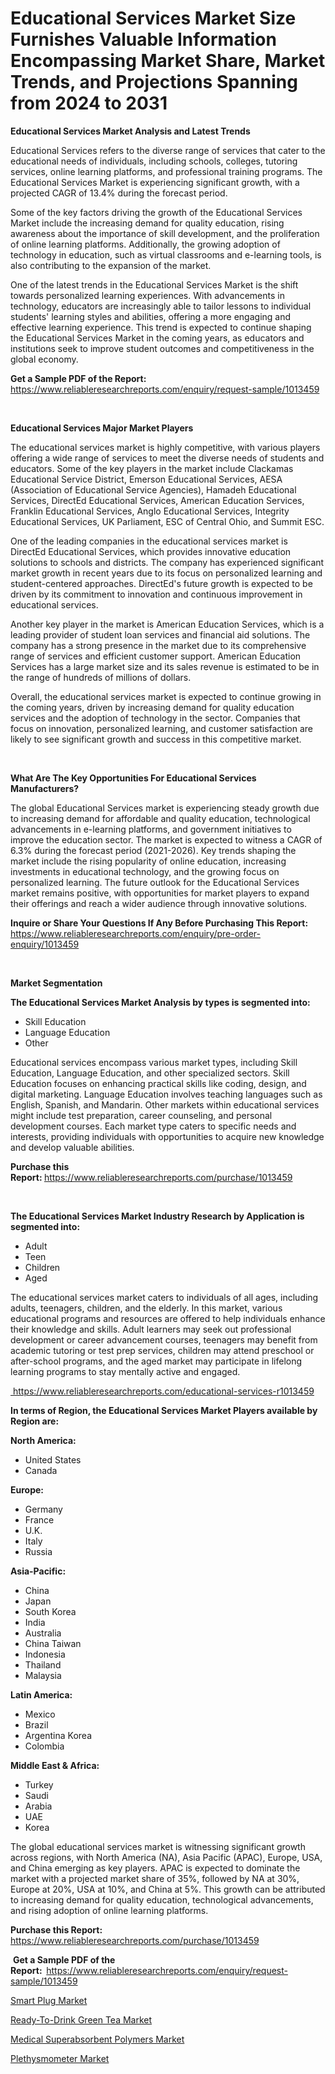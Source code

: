 <p><h1>Educational Services Market Size Furnishes Valuable Information Encompassing Market Share, Market Trends, and Projections Spanning from 2024 to 2031</h1></p><p><strong>Educational Services Market Analysis and Latest Trends</strong></p>
<p><p>Educational Services refers to the diverse range of services that cater to the educational needs of individuals, including schools, colleges, tutoring services, online learning platforms, and professional training programs. The Educational Services Market is experiencing significant growth, with a projected CAGR of 13.4% during the forecast period.</p><p>Some of the key factors driving the growth of the Educational Services Market include the increasing demand for quality education, rising awareness about the importance of skill development, and the proliferation of online learning platforms. Additionally, the growing adoption of technology in education, such as virtual classrooms and e-learning tools, is also contributing to the expansion of the market.</p><p>One of the latest trends in the Educational Services Market is the shift towards personalized learning experiences. With advancements in technology, educators are increasingly able to tailor lessons to individual students' learning styles and abilities, offering a more engaging and effective learning experience. This trend is expected to continue shaping the Educational Services Market in the coming years, as educators and institutions seek to improve student outcomes and competitiveness in the global economy.</p></p>
<p><strong>Get a Sample PDF of the Report:&nbsp;</strong> <a href="https://www.reliableresearchreports.com/enquiry/request-sample/1013459">https://www.reliableresearchreports.com/enquiry/request-sample/1013459</a></p>
<p>&nbsp;</p>
<p><strong>Educational Services Major Market Players</strong></p>
<p><p>The educational services market is highly competitive, with various players offering a wide range of services to meet the diverse needs of students and educators. Some of the key players in the market include Clackamas Educational Service District, Emerson Educational Services, AESA (Association of Educational Service Agencies), Hamadeh Educational Services, DirectEd Educational Services, American Education Services, Franklin Educational Services, Anglo Educational Services, Integrity Educational Services, UK Parliament, ESC of Central Ohio, and Summit ESC.</p><p>One of the leading companies in the educational services market is DirectEd Educational Services, which provides innovative education solutions to schools and districts. The company has experienced significant market growth in recent years due to its focus on personalized learning and student-centered approaches. DirectEd's future growth is expected to be driven by its commitment to innovation and continuous improvement in educational services.</p><p>Another key player in the market is American Education Services, which is a leading provider of student loan services and financial aid solutions. The company has a strong presence in the market due to its comprehensive range of services and efficient customer support. American Education Services has a large market size and its sales revenue is estimated to be in the range of hundreds of millions of dollars.</p><p>Overall, the educational services market is expected to continue growing in the coming years, driven by increasing demand for quality education services and the adoption of technology in the sector. Companies that focus on innovation, personalized learning, and customer satisfaction are likely to see significant growth and success in this competitive market.</p></p>
<p>&nbsp;</p>
<p><strong>What Are The Key Opportunities For Educational Services Manufacturers?</strong></p>
<p><p>The global Educational Services market is experiencing steady growth due to increasing demand for affordable and quality education, technological advancements in e-learning platforms, and government initiatives to improve the education sector. The market is expected to witness a CAGR of 6.3% during the forecast period (2021-2026). Key trends shaping the market include the rising popularity of online education, increasing investments in educational technology, and the growing focus on personalized learning. The future outlook for the Educational Services market remains positive, with opportunities for market players to expand their offerings and reach a wider audience through innovative solutions.</p></p>
<p><strong>Inquire or Share Your Questions If Any Before Purchasing This Report:</strong> <a href="https://www.reliableresearchreports.com/enquiry/pre-order-enquiry/1013459">https://www.reliableresearchreports.com/enquiry/pre-order-enquiry/1013459</a></p>
<p>&nbsp;</p>
<p><strong>Market Segmentation</strong></p>
<p><strong>The Educational Services Market Analysis by types is segmented into:</strong></p>
<p><ul><li>Skill Education</li><li>Language Education</li><li>Other</li></ul></p>
<p><p>Educational services encompass various market types, including Skill Education, Language Education, and other specialized sectors. Skill Education focuses on enhancing practical skills like coding, design, and digital marketing. Language Education involves teaching languages such as English, Spanish, and Mandarin. Other markets within educational services might include test preparation, career counseling, and personal development courses. Each market type caters to specific needs and interests, providing individuals with opportunities to acquire new knowledge and develop valuable abilities.</p></p>
<p><strong>Purchase this Report:&nbsp;</strong><a href="https://www.reliableresearchreports.com/purchase/1013459">https://www.reliableresearchreports.com/purchase/1013459</a></p>
<p>&nbsp;</p>
<p><strong>The Educational Services Market Industry Research by Application is segmented into:</strong></p>
<p><ul><li>Adult</li><li>Teen</li><li>Children</li><li>Aged</li></ul></p>
<p><p>The educational services market caters to individuals of all ages, including adults, teenagers, children, and the elderly. In this market, various educational programs and resources are offered to help individuals enhance their knowledge and skills. Adult learners may seek out professional development or career advancement courses, teenagers may benefit from academic tutoring or test prep services, children may attend preschool or after-school programs, and the aged market may participate in lifelong learning programs to stay mentally active and engaged.</p></p>
<p><a href="https://www.reliableresearchreports.com/educational-services-r1013459">&nbsp;https://www.reliableresearchreports.com/educational-services-r1013459</a></p>
<p><strong>In terms of Region, the Educational Services Market Players available by Region are:</strong></p>
<p>
    <p> <strong> North America: </strong>
        <ul>
            <li>United States</li>
            <li>Canada</li>
        </ul>
        </p> 
    <p> <strong> Europe: </strong>
        <ul>
            <li>Germany</li>
            <li>France</li>
            <li>U.K.</li>
            <li>Italy</li>
            <li>Russia</li>
        </ul>
        </p> 
    <p> <strong> Asia-Pacific: </strong>
        <ul>
            <li>China</li>
            <li>Japan</li>
            <li>South Korea</li>
            <li>India</li>
            <li>Australia</li>
            <li>China Taiwan</li>
            <li>Indonesia</li>
            <li>Thailand</li>
            <li>Malaysia</li>
        </ul>
        </p> 
    <p> <strong> Latin America: </strong>
        <ul>
            <li>Mexico</li>
            <li>Brazil</li>
            <li>Argentina Korea</li>
            <li>Colombia</li>
        </ul>
        </p> 
    <p> <strong> Middle East & Africa: </strong>
        <ul>
            <li>Turkey</li>
            <li>Saudi</li>
            <li>Arabia</li>
            <li>UAE</li>
            <li>Korea</li>
        </ul>
    </p>
    </p>
<p><p>The global educational services market is witnessing significant growth across regions, with North America (NA), Asia Pacific (APAC), Europe, USA, and China emerging as key players. APAC is expected to dominate the market with a projected market share of 35%, followed by NA at 30%, Europe at 20%, USA at 10%, and China at 5%. This growth can be attributed to increasing demand for quality education, technological advancements, and rising adoption of online learning platforms.</p></p>
<p><strong>Purchase this Report: </strong><a href="https://www.reliableresearchreports.com/purchase/1013459">https://www.reliableresearchreports.com/purchase/1013459</a></p>
<p>&nbsp;<strong>Get a Sample PDF of the Report:&nbsp;&nbsp;</strong><a href="https://www.reliableresearchreports.com/enquiry/request-sample/1013459">https://www.reliableresearchreports.com/enquiry/request-sample/1013459</a></p>
<p><strong></strong></p>
<p><p><a href="https://www.linkedin.com/pulse/navigating-global-smart-plug-market-landscape-trends-forecasts-qdiae">Smart Plug Market</a></p><p><a href="https://www.linkedin.com/pulse/ready-to-drink-green-tea-market-overview-global-trends-future-gmete">Ready-To-Drink Green Tea Market</a></p><p><a href="https://github.com/LaceyZemlak1/Market-Research-Report-List-1/blob/main/medical-superabsorbent-polymers-market.md">Medical Superabsorbent Polymers Market</a></p><p><a href="https://github.com/MyrtisWest1/Market-Research-Report-List-1/blob/main/plethysmometer-market.md">Plethysmometer Market</a></p></p>